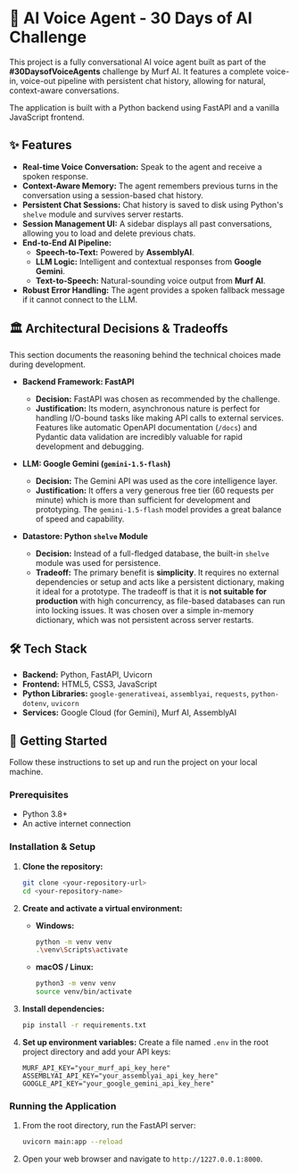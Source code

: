 # 🤖 AI Voice Agent - 30 Days of AI Challenge

This project is a fully conversational AI voice agent built as part of the **#30DaysofVoiceAgents** challenge by Murf AI. It features a complete voice-in, voice-out pipeline with persistent chat history, allowing for natural, context-aware conversations.

The application is built with a Python backend using FastAPI and a vanilla JavaScript frontend.



## ✨ Features

* **Real-time Voice Conversation:** Speak to the agent and receive a spoken response.
* **Context-Aware Memory:** The agent remembers previous turns in the conversation using a session-based chat history.
* **Persistent Chat Sessions:** Chat history is saved to disk using Python's `shelve` module and survives server restarts.
* **Session Management UI:** A sidebar displays all past conversations, allowing you to load and delete previous chats.
* **End-to-End AI Pipeline:**
    * **Speech-to-Text:** Powered by **AssemblyAI**.
    * **LLM Logic:** Intelligent and contextual responses from **Google Gemini**.
    * **Text-to-Speech:** Natural-sounding voice output from **Murf AI**.
* **Robust Error Handling:** The agent provides a spoken fallback message if it cannot connect to the LLM.

## 🏛️ Architectural Decisions & Tradeoffs

This section documents the reasoning behind the technical choices made during development.

* **Backend Framework: FastAPI**
    * **Decision:** FastAPI was chosen as recommended by the challenge.
    * **Justification:** Its modern, asynchronous nature is perfect for handling I/O-bound tasks like making API calls to external services. Features like automatic OpenAPI documentation (`/docs`) and Pydantic data validation are incredibly valuable for rapid development and debugging.

* **LLM: Google Gemini (`gemini-1.5-flash`)**
    * **Decision:** The Gemini API was used as the core intelligence layer.
    * **Justification:** It offers a very generous free tier (60 requests per minute) which is more than sufficient for development and prototyping. The `gemini-1.5-flash` model provides a great balance of speed and capability.

* **Datastore: Python `shelve` Module**
    * **Decision:** Instead of a full-fledged database, the built-in `shelve` module was used for persistence.
    * **Tradeoff:** The primary benefit is **simplicity**. It requires no external dependencies or setup and acts like a persistent dictionary, making it ideal for a prototype. The tradeoff is that it is **not suitable for production** with high concurrency, as file-based databases can run into locking issues. It was chosen over a simple in-memory dictionary, which was not persistent across server restarts.

## 🛠️ Tech Stack

* **Backend:** Python, FastAPI, Uvicorn
* **Frontend:** HTML5, CSS3, JavaScript
* **Python Libraries:** `google-generativeai`, `assemblyai`, `requests`, `python-dotenv`, `uvicorn`
* **Services:** Google Cloud (for Gemini), Murf AI, AssemblyAI

## 🚀 Getting Started

Follow these instructions to set up and run the project on your local machine.

### Prerequisites

* Python 3.8+
* An active internet connection

### Installation & Setup

1.  **Clone the repository:**
    ```bash
    git clone <your-repository-url>
    cd <your-repository-name>
    ```

2.  **Create and activate a virtual environment:**
    * **Windows:**
        ```bash
        python -m venv venv
        .\venv\Scripts\activate
        ```
    * **macOS / Linux:**
        ```bash
        python3 -m venv venv
        source venv/bin/activate
        ```

3.  **Install dependencies:**
    ```bash
    pip install -r requirements.txt
    ```

4.  **Set up environment variables:**
    Create a file named `.env` in the root project directory and add your API keys:
    ```env
    MURF_API_KEY="your_murf_api_key_here"
    ASSEMBLYAI_API_KEY="your_assemblyai_api_key_here"
    GOOGLE_API_KEY="your_google_gemini_api_key_here"
    ```

### Running the Application

1.  From the root directory, run the FastAPI server:
    ```bash
    uvicorn main:app --reload
    ```
2.  Open your web browser and navigate to `http://1227.0.0.1:8000`.
